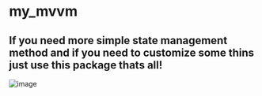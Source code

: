 # my_mvvm
## If you need more simple state management method and if you need to customize some thins just use this package thats all!


![image](https://user-images.githubusercontent.com/59442397/206121699-80bb7b00-06c4-4b99-b121-ee0906ba4ec4.png)


